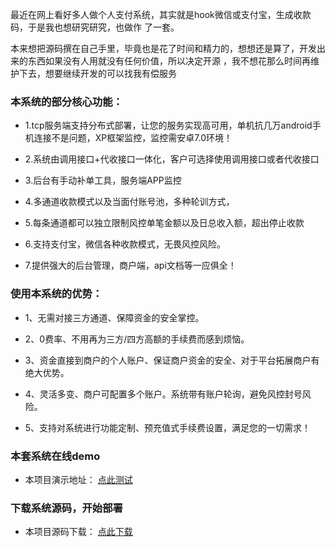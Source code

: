 最近在网上看好多人做个人支付系统，其实就是hook微信或支付宝，生成收款码，于是我也想研究研究，也做作 了一套。 

本来想把源码撰在自己手里，毕竟也是花了时间和精力的，想想还是算了，开发出来的东西如果没有人用就没有任何价值，所以决定开源 ，我不想花那么时间再维护下去，想要继续开发的可以找我有偿服务
### 本系统的部分核心功能：

- 1.tcp服务端支持分布式部署，让您的服务实现高可用，单机抗几万android手机连接不是问题，XP框架监控，监控需安卓7.0环境！

- 2.系统由调用接口+代收接口一体化，客户可选择使用调用接口或者代收接口

- 3.后台有手动补单工具，服务端APP监控

- 4.多通道收款模式以及当面付账号池，多种轮训方式，

- 5.每条通道都可以独立限制风控单笔金额以及日总收入额，超出停止收款 

- 6.支持支付宝，微信各种收款模式，无畏风控风险。
 
- 7.提供强大的后台管理，商户端，api文档等一应俱全！

### 使用本系统的优势：

- 1、无需对接三方通道、保障资金的安全掌控。

- 2、0费率、不用再为三方/四方高额的手续费而感到烦恼。

- 3、资金直接到商户的个人账户、保证商户资金的安全、对于平台拓展商户有绝大优势。

- 4、灵活多变、商户可配置多个账户。系统带有账户轮询，避免风控封号风险。

- 5、支持对系统进行功能定制、预充值式手续费设置，满足您的一切需求！
  

### 本套系统在线demo
- 本项目演示地址： [点此测试](http://hotpay.jmkeji.net)


### 下载系统源码，开始部署
- 本项目源码下载： [点此下载](http://hotpay.jmkeji.net)
